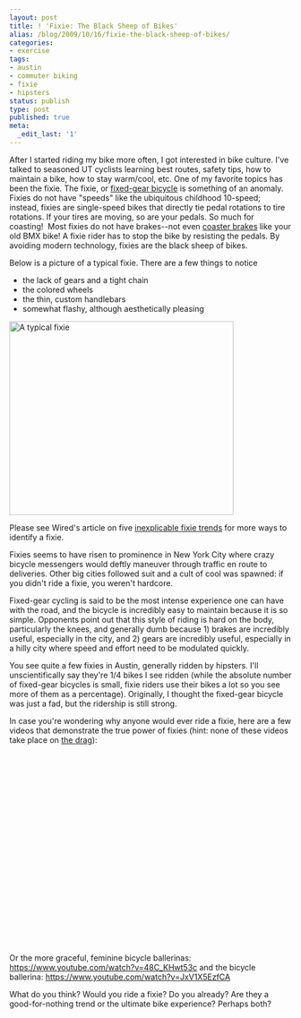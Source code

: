 ```yaml
---
layout: post
title: ! 'Fixie: The Black Sheep of Bikes'
alias: /blog/2009/10/16/fixie-the-black-sheep-of-bikes/
categories:
- exercise
tags:
- austin
- commuter biking
- fixie
- hipsters
status: publish
type: post
published: true
meta:
  _edit_last: '1'
---
```

After I started riding my bike more often, I got interested in bike culture. I've talked to seasoned UT cyclists learning best routes, safety tips, how to maintain a bike, how to stay warm/cool, etc. One of my favorite topics has been the fixie. The fixie, or <a title="Wikipedia: Fixed-gear Bicycle" href="https://en.wikipedia.org/wiki/Fixed-gear_bicycle" target="_blank">fixed-gear bicycle</a> is something of an anomaly. Fixies do not have "speeds" like the ubiquitous childhood 10-speed; instead, fixies are single-speed bikes that directly tie pedal rotations to tire rotations. If your tires are moving, so are your pedals. So much for coasting!  Most fixies do not have brakes--not even <a title="Wikipedia: Coaster Brakes" href="https://en.wikipedia.org/wiki/Bicycle_brake_systems#Coaster_brakes" target="_blank">coaster brakes</a> like your old BMX bike! A fixie rider has to stop the bike by resisting the pedals. By avoiding modern technology, fixies are the black sheep of bikes.

Below is a picture of a typical fixie. There are a few things to notice

 * the lack of gears and a tight chain
 * the colored wheels
 * the thin, custom handlebars
 * somewhat flashy, although aesthetically pleasing

<a href="https://www.tonicfab.com/uploaded_images/blk_fixie_7-794097.jpg"><img title="A typical fixie" src="https://www.tonicfab.com/uploaded_images/blk_fixie_7-794097.jpg" alt="A typical fixie" width="400" height="346" /></a>

Please see Wired's article on five <a title="Wired.com: 5 inexplicable fixie trends" href="https://www.wired.com/gadgetlab/2009/04/five-inexplicab/" target="_blank">inexplicable fixie trends</a> for more ways to identify a fixie.

Fixies seems to have risen to prominence in New York City where crazy bicycle messengers would deftly maneuver through traffic en route to deliveries. Other big cities followed suit and a cult of cool was spawned: if you didn't ride a fixie, you weren't hardcore.

Fixed-gear cycling is said to be the most intense experience one can have with the road, and the bicycle is incredibly easy to maintain because it is so simple. Opponents point out that this style of riding is hard on the body, particularly the knees, and generally dumb because 1) brakes are incredibly useful, especially in the city, and 2) gears are incredibly useful, especially in a hilly city where speed and effort need to be modulated quickly.

You see quite a few fixies in Austin, generally ridden by hipsters. I'll unscientifically say they're 1/4 bikes I see ridden (while the absolute number of fixed-gear bicycles is small, fixie riders use their bikes a lot so you see more of them as a percentage). Originally, I thought the fixed-gear bicycle was just a fad, but the ridership is still strong.

In case you're wondering why anyone would ever ride a fixie, here are a few videos that demonstrate the true power of fixies (hint: none of these videos take place on <a title="6street.com: Guadalupe" href="https://www.6street.com/6s_pg_guadalupe.htm" target="_blank">the drag</a>):

<object classid="clsid:d27cdb6e-ae6d-11cf-96b8-444553540000" width="425" height="344" codebase="https://download.macromedia.com/pub/shockwave/cabs/flash/swflash.cab#version=6,0,40,0"><param name="allowFullScreen" value="true" /><param name="allowscriptaccess" value="always" /><param name="src" value="https://www.youtube.com/v/76hg3ss7gQE&amp;hl=en&amp;fs=1&amp;" /><param name="allowfullscreen" value="true" /><embed type="application/x-shockwave-flash" width="425" height="344" src="https://www.youtube.com/v/76hg3ss7gQE&amp;hl=en&amp;fs=1&amp;" allowscriptaccess="always" allowfullscreen="true"></embed></object>

Or the more graceful, feminine bicycle ballerinas: <a title="YouTube: Bicycle Ballerinas" href="https://www.youtube.com/watch?v=48C_KHwt53c" target="_blank">https://www.youtube.com/watch?v=48C_KHwt53c</a> and the bicycle ballerina: <a title="YouTube.com: Bicycle Ballerina" href="https://www.youtube.com/watch?v=JxV1X5EzfCA" target="_blank">https://www.youtube.com/watch?v=JxV1X5EzfCA</a>

What do you think? Would you ride a fixie? Do you already? Are they a good-for-nothing trend or the ultimate bike experience? Perhaps both?
